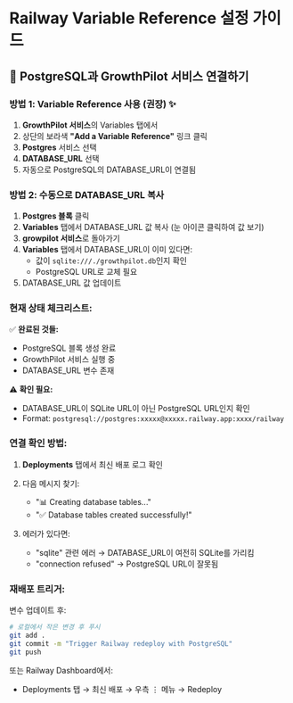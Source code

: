 # Railway Variable Reference 설정 가이드

## 🔗 PostgreSQL과 GrowthPilot 서비스 연결하기

### 방법 1: Variable Reference 사용 (권장) ✨

1. **GrowthPilot 서비스**의 Variables 탭에서
2. 상단의 보라색 **"Add a Variable Reference"** 링크 클릭
3. **Postgres** 서비스 선택
4. **DATABASE_URL** 선택
5. 자동으로 PostgreSQL의 DATABASE_URL이 연결됨

### 방법 2: 수동으로 DATABASE_URL 복사

1. **Postgres 블록** 클릭
2. **Variables** 탭에서 DATABASE_URL 값 복사 (눈 아이콘 클릭하여 값 보기)
3. **growpilot 서비스**로 돌아가기
4. **Variables** 탭에서 DATABASE_URL이 이미 있다면:
   - 값이 `sqlite:///./growthpilot.db`인지 확인
   - PostgreSQL URL로 교체 필요
5. DATABASE_URL 값 업데이트

### 현재 상태 체크리스트:

✅ **완료된 것들:**
- PostgreSQL 블록 생성 완료
- GrowthPilot 서비스 실행 중
- DATABASE_URL 변수 존재

⚠️ **확인 필요:**
- DATABASE_URL이 SQLite URL이 아닌 PostgreSQL URL인지 확인
- Format: `postgresql://postgres:xxxxx@xxxxx.railway.app:xxxx/railway`

### 연결 확인 방법:

1. **Deployments** 탭에서 최신 배포 로그 확인
2. 다음 메시지 찾기:
   - "📊 Creating database tables..."
   - "✅ Database tables created successfully!"

3. 에러가 있다면:
   - "sqlite" 관련 에러 → DATABASE_URL이 여전히 SQLite를 가리킴
   - "connection refused" → PostgreSQL URL이 잘못됨

### 재배포 트리거:

변수 업데이트 후:
```bash
# 로컬에서 작은 변경 후 푸시
git add .
git commit -m "Trigger Railway redeploy with PostgreSQL"
git push
```

또는 Railway Dashboard에서:
- Deployments 탭 → 최신 배포 → 우측 ⋮ 메뉴 → Redeploy